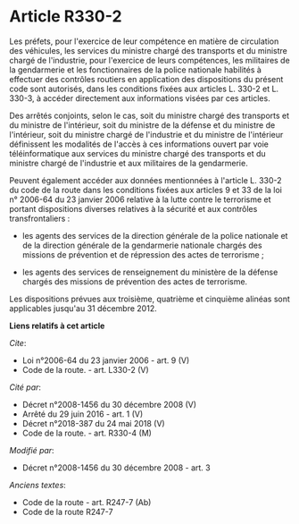 # Article R330-2

Les préfets, pour l'exercice de leur compétence en matière de circulation des véhicules, les services du ministre chargé des
transports et du ministre chargé de l'industrie, pour l'exercice de leurs compétences, les militaires de la gendarmerie et
les fonctionnaires de la police nationale habilités à effectuer des contrôles routiers en application des dispositions du
présent code sont autorisés, dans les conditions fixées aux articles L. 330-2 et L. 330-3, à accéder directement aux
informations visées par ces articles. 

Des arrêtés conjoints, selon le cas, soit du ministre chargé des transports et du ministre de l'intérieur, soit du ministre
de la défense et du ministre de l'intérieur, soit du ministre chargé de l'industrie et du ministre de l'intérieur définissent
les modalités de l'accès à ces informations ouvert par voie téléinformatique aux services du ministre chargé des transports
et du ministre chargé de l'industrie et aux militaires de la gendarmerie. 

Peuvent également accéder aux données mentionnées à l'article L. 330-2 du code de la route dans les conditions fixées aux
articles 9 et 33 de la loi n° 2006-64 du 23 janvier 2006 relative à la lutte contre le terrorisme et portant dispositions
diverses relatives à la sécurité et aux contrôles transfrontaliers :

- les agents des services de la direction générale de la police nationale et de la direction générale de la gendarmerie
nationale chargés des missions de prévention et de répression des actes de terrorisme ;

- les agents des services de renseignement du ministère de la défense chargés des missions de prévention des actes de
terrorisme. 

Les dispositions prévues aux troisième, quatrième et cinquième alinéas sont applicables jusqu'au 31 décembre 2012.

**Liens relatifs à cet article**

_Cite_:

  - Loi n°2006-64 du 23 janvier 2006 - art. 9 (V)
  - Code de la route. - art. L330-2 (V)

_Cité par_:

  - Décret n°2008-1456 du 30 décembre 2008 (V)
  - Arrêté du 29 juin 2016 - art. 1 (V)
  - Décret n°2018-387 du 24 mai 2018 (V)
  - Code de la route. - art. R330-4 (M)

_Modifié par_:

  - Décret n°2008-1456 du 30 décembre 2008 - art. 3

_Anciens textes_:

  - Code de la route - art. R247-7 (Ab)
  - Code de la route R247-7
